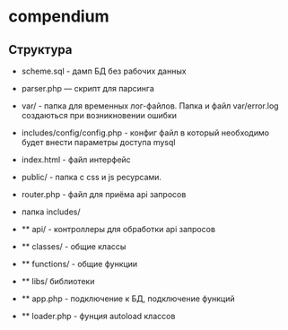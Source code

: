 # compendium

## Структура

* scheme.sql - дамп БД без рабочих данных
* parser.php — скрипт для парсинга
* var/ - папка для временных лог-файлов. Папка и файл var/error.log создаються при возникновении ошибки
* includes/config/config.php - конфиг файл в который необходимо будет внести параметры доступа mysql

* index.html - файл интерфейс
* public/ - папка с css и js ресурсами.
* router.php - файл для приёма api запросов

* папка includes/
* ** api/ - контроллеры для обработки api запросов
* ** classes/ - общие классы
* ** functions/ - общие функции
* ** libs/ библиотеки
* ** app.php - подключение к БД, подключение функций
* ** loader.php - фунция autoload классов